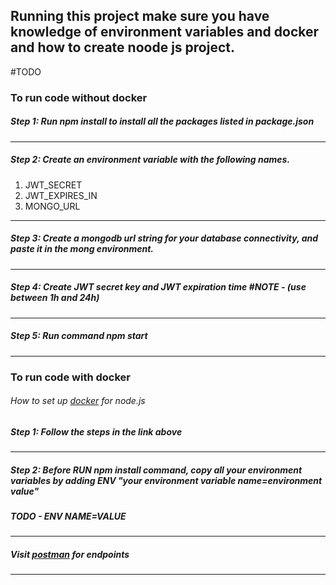 ## Running this project make sure you have knowledge of environment variables and docker and how to create noode js project.

#TODO 

### To run code without docker

##### Step 1: Run npm install to install all the packages listed in package.json

---
##### Step 2: Create an environment variable with the following names.

1. JWT_SECRET
2. JWT_EXPIRES_IN
3. MONGO_URL

---
##### Step 3: Create a mongodb url string for your database connectivity, and paste it in the mong environment.
___

##### Step 4: Create JWT secret key and JWT expiration time #NOTE - (use between 1h and 24h)

-------------------------

##### Step 5: Run command npm start

---
### To run code with docker

###### How to set up [docker](https://www.docker.com/blog/how-to-setup-your-local-node-js-development-environment-using-docker/ "Optional Title") for node.js

##### Step 1: Follow the steps in the link above

---

##### Step 2: Before RUN npm install command, copy all your environment variables by adding ENV "your environment variable name=environment value"

##### TODO - ENV NAME=VALUE


----

##### Visit [postman](https://crimson-escape-292203.postman.co/workspace/Enyata-Interview~b5d3a855-624b-4056-9385-a2c1261509d0/collection/16442484-cc4d2abf-074d-4908-8291-1ce094aafacf?action=share&creator=16442484/ "Optional Title") for endpoints

---